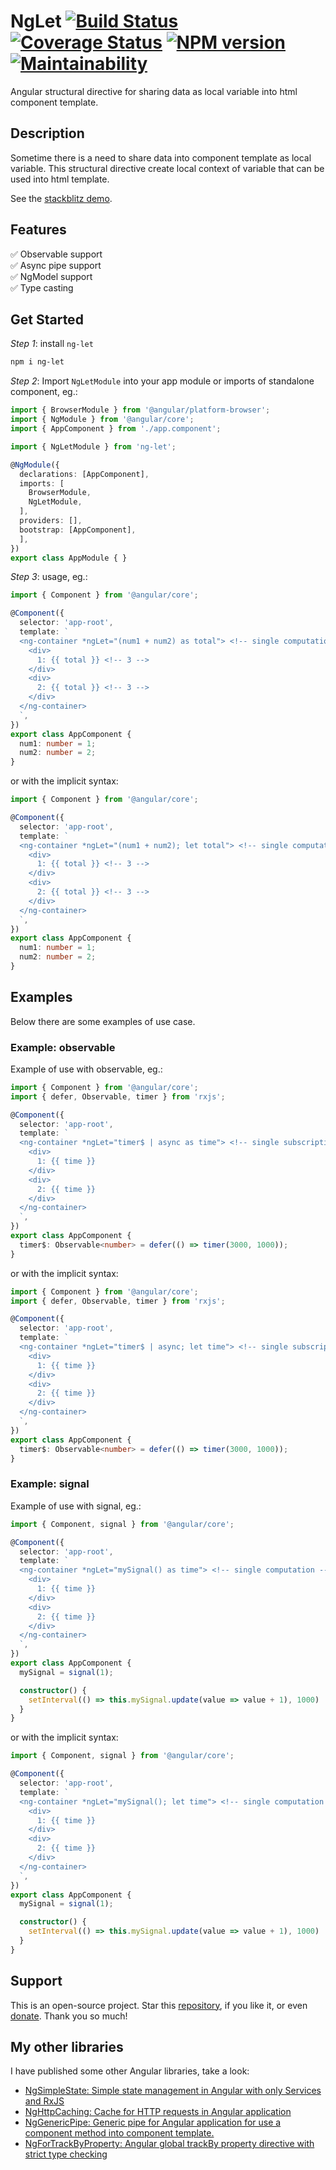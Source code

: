 # NgLet [![Build Status](https://app.travis-ci.com/nigrosimone/ng-let.svg?branch=main)](https://app.travis-ci.com/nigrosimone/ng-let) [![Coverage Status](https://coveralls.io/repos/github/nigrosimone/ng-let/badge.svg?branch=main)](https://coveralls.io/github/nigrosimone/ng-let?branch=main) [![NPM version](https://img.shields.io/npm/v/ng-let.svg)](https://www.npmjs.com/package/ng-let) [![Maintainability](https://api.codeclimate.com/v1/badges/de3eb5e33fa6f4359721/maintainability)](https://codeclimate.com/github/nigrosimone/ng-let/maintainability)

Angular structural directive for sharing data as local variable into html component template.

## Description

Sometime there is a need to share data into component template as local variable. 
This structural directive create local context of variable that can be used into html template.

See the [stackblitz demo](https://stackblitz.com/edit/demo-ng-let?file=src%2Fapp%2Fapp.component.ts).

## Features

✅ Observable support<br>
✅ Async pipe support<br>
✅ NgModel support<br>
✅ Type casting<br>

## Get Started

*Step 1*: install `ng-let`

```bash
npm i ng-let
```

*Step 2*: Import `NgLetModule` into your app module or imports of standalone component, eg.:

```ts
import { BrowserModule } from '@angular/platform-browser';
import { NgModule } from '@angular/core';
import { AppComponent } from './app.component';

import { NgLetModule } from 'ng-let';

@NgModule({
  declarations: [AppComponent],
  imports: [
    BrowserModule,
    NgLetModule,
  ],
  providers: [],
  bootstrap: [AppComponent],
  ],
})
export class AppModule { }
```

*Step 3*: usage, eg.:

```ts
import { Component } from '@angular/core';

@Component({
  selector: 'app-root',
  template: `
  <ng-container *ngLet="(num1 + num2) as total"> <!-- single computation -->
    <div>
      1: {{ total }} <!-- 3 -->
    </div>
    <div>
      2: {{ total }} <!-- 3 -->
    </div>
  </ng-container> 
  `,
})
export class AppComponent {
  num1: number = 1;
  num2: number = 2;
}
```

or with the implicit syntax:

```ts
import { Component } from '@angular/core';

@Component({
  selector: 'app-root',
  template: `
  <ng-container *ngLet="(num1 + num2); let total"> <!-- single computation -->
    <div>
      1: {{ total }} <!-- 3 -->
    </div>
    <div>
      2: {{ total }} <!-- 3 -->
    </div>
  </ng-container> 
  `,
})
export class AppComponent {
  num1: number = 1;
  num2: number = 2;
}
```

## Examples

Below there are some examples of use case.

### Example: observable

Example of use with observable, eg.:

```ts
import { Component } from '@angular/core';
import { defer, Observable, timer } from 'rxjs';

@Component({
  selector: 'app-root',
  template: `
  <ng-container *ngLet="timer$ | async as time"> <!-- single subscription -->
    <div>
      1: {{ time }}
    </div>
    <div>
      2: {{ time }}
    </div>
  </ng-container>
  `,
})
export class AppComponent {
  timer$: Observable<number> = defer(() => timer(3000, 1000));
}
```

or with the implicit syntax:

```ts
import { Component } from '@angular/core';
import { defer, Observable, timer } from 'rxjs';

@Component({
  selector: 'app-root',
  template: `
  <ng-container *ngLet="timer$ | async; let time"> <!-- single subscription -->
    <div>
      1: {{ time }}
    </div>
    <div>
      2: {{ time }}
    </div>
  </ng-container>
  `,
})
export class AppComponent {
  timer$: Observable<number> = defer(() => timer(3000, 1000));
}
```

### Example: signal

Example of use with signal, eg.:

```ts
import { Component, signal } from '@angular/core';

@Component({
  selector: 'app-root',
  template: `
  <ng-container *ngLet="mySignal() as time"> <!-- single computation -->
    <div>
      1: {{ time }}
    </div>
    <div>
      2: {{ time }}
    </div>
  </ng-container>
  `,
})
export class AppComponent {
  mySignal = signal(1);

  constructor() {
    setInterval(() => this.mySignal.update(value => value + 1), 1000)
  }
}
```

or with the implicit syntax:

```ts
import { Component, signal } from '@angular/core';

@Component({
  selector: 'app-root',
  template: `
  <ng-container *ngLet="mySignal(); let time"> <!-- single computation -->
    <div>
      1: {{ time }}
    </div>
    <div>
      2: {{ time }}
    </div>
  </ng-container>
  `,
})
export class AppComponent {
  mySignal = signal(1);

  constructor() {
    setInterval(() => this.mySignal.update(value => value + 1), 1000)
  }
}
```

## Support

This is an open-source project. Star this [repository](https://github.com/nigrosimone/ng-let), if you like it, or even [donate](https://www.paypal.com/paypalme/snwp). Thank you so much! 

## My other libraries

I have published some other Angular libraries, take a look:

 - [NgSimpleState: Simple state management in Angular with only Services and RxJS](https://www.npmjs.com/package/ng-simple-state)
 - [NgHttpCaching: Cache for HTTP requests in Angular application](https://www.npmjs.com/package/ng-http-caching)
 - [NgGenericPipe: Generic pipe for Angular application for use a component method into component template.](https://www.npmjs.com/package/ng-generic-pipe)
 - [NgForTrackByProperty: Angular global trackBy property directive with strict type checking](https://www.npmjs.com/package/ng-for-track-by-property)
